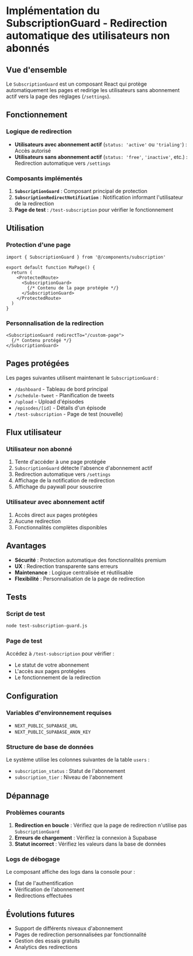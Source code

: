 # Implémentation du SubscriptionGuard - Redirection automatique des utilisateurs non abonnés

## Vue d'ensemble

Le `SubscriptionGuard` est un composant React qui protège automatiquement les pages et redirige les utilisateurs sans abonnement actif vers la page des réglages (`/settings`).

## Fonctionnement

### Logique de redirection

- **Utilisateurs avec abonnement actif** (`status: 'active'` ou `'trialing'`) : Accès autorisé
- **Utilisateurs sans abonnement actif** (`status: 'free'`, `'inactive'`, etc.) : Redirection automatique vers `/settings`

### Composants implémentés

1. **`SubscriptionGuard`** : Composant principal de protection
2. **`SubscriptionRedirectNotification`** : Notification informant l'utilisateur de la redirection
3. **Page de test** : `/test-subscription` pour vérifier le fonctionnement

## Utilisation

### Protection d'une page

```tsx
import { SubscriptionGuard } from '@/components/subscription'

export default function MaPage() {
  return (
    <ProtectedRoute>
      <SubscriptionGuard>
        {/* Contenu de la page protégée */}
      </SubscriptionGuard>
    </ProtectedRoute>
  )
}
```

### Personnalisation de la redirection

```tsx
<SubscriptionGuard redirectTo="/custom-page">
  {/* Contenu protégé */}
</SubscriptionGuard>
```

## Pages protégées

Les pages suivantes utilisent maintenant le `SubscriptionGuard` :

- `/dashboard` - Tableau de bord principal
- `/schedule-tweet` - Planification de tweets
- `/upload` - Upload d'épisodes
- `/episodes/[id]` - Détails d'un épisode
- `/test-subscription` - Page de test (nouvelle)

## Flux utilisateur

### Utilisateur non abonné

1. Tente d'accéder à une page protégée
2. `SubscriptionGuard` détecte l'absence d'abonnement actif
3. Redirection automatique vers `/settings`
4. Affichage de la notification de redirection
5. Affichage du paywall pour souscrire

### Utilisateur avec abonnement actif

1. Accès direct aux pages protégées
2. Aucune redirection
3. Fonctionnalités complètes disponibles

## Avantages

- **Sécurité** : Protection automatique des fonctionnalités premium
- **UX** : Redirection transparente sans erreurs
- **Maintenance** : Logique centralisée et réutilisable
- **Flexibilité** : Personnalisation de la page de redirection

## Tests

### Script de test

```bash
node test-subscription-guard.js
```

### Page de test

Accédez à `/test-subscription` pour vérifier :
- Le statut de votre abonnement
- L'accès aux pages protégées
- Le fonctionnement de la redirection

## Configuration

### Variables d'environnement requises

- `NEXT_PUBLIC_SUPABASE_URL`
- `NEXT_PUBLIC_SUPABASE_ANON_KEY`

### Structure de base de données

Le système utilise les colonnes suivantes de la table `users` :
- `subscription_status` : Statut de l'abonnement
- `subscription_tier` : Niveau de l'abonnement

## Dépannage

### Problèmes courants

1. **Redirection en boucle** : Vérifiez que la page de redirection n'utilise pas `SubscriptionGuard`
2. **Erreurs de chargement** : Vérifiez la connexion à Supabase
3. **Statut incorrect** : Vérifiez les valeurs dans la base de données

### Logs de débogage

Le composant affiche des logs dans la console pour :
- État de l'authentification
- Vérification de l'abonnement
- Redirections effectuées

## Évolutions futures

- Support de différents niveaux d'abonnement
- Pages de redirection personnalisées par fonctionnalité
- Gestion des essais gratuits
- Analytics des redirections
